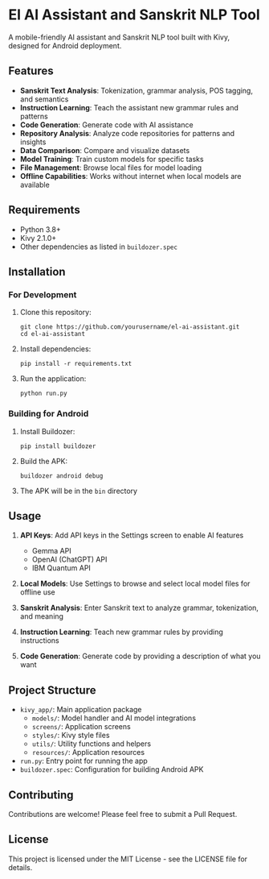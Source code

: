 # El AI Assistant and Sanskrit NLP Tool

A mobile-friendly AI assistant and Sanskrit NLP tool built with Kivy, designed for Android deployment.

## Features

- **Sanskrit Text Analysis**: Tokenization, grammar analysis, POS tagging, and semantics
- **Instruction Learning**: Teach the assistant new grammar rules and patterns
- **Code Generation**: Generate code with AI assistance
- **Repository Analysis**: Analyze code repositories for patterns and insights
- **Data Comparison**: Compare and visualize datasets
- **Model Training**: Train custom models for specific tasks
- **File Management**: Browse local files for model loading
- **Offline Capabilities**: Works without internet when local models are available

## Requirements

- Python 3.8+
- Kivy 2.1.0+
- Other dependencies as listed in `buildozer.spec`

## Installation

### For Development

1. Clone this repository:
   ```
   git clone https://github.com/yourusername/el-ai-assistant.git
   cd el-ai-assistant
   ```

2. Install dependencies:
   ```
   pip install -r requirements.txt
   ```

3. Run the application:
   ```
   python run.py
   ```

### Building for Android

1. Install Buildozer:
   ```
   pip install buildozer
   ```

2. Build the APK:
   ```
   buildozer android debug
   ```

3. The APK will be in the `bin` directory

## Usage

1. **API Keys**: Add API keys in the Settings screen to enable AI features
   - Gemma API
   - OpenAI (ChatGPT) API
   - IBM Quantum API

2. **Local Models**: Use Settings to browse and select local model files for offline use

3. **Sanskrit Analysis**: Enter Sanskrit text to analyze grammar, tokenization, and meaning

4. **Instruction Learning**: Teach new grammar rules by providing instructions

5. **Code Generation**: Generate code by providing a description of what you want

## Project Structure

- `kivy_app/`: Main application package
  - `models/`: Model handler and AI model integrations
  - `screens/`: Application screens
  - `styles/`: Kivy style files
  - `utils/`: Utility functions and helpers
  - `resources/`: Application resources
- `run.py`: Entry point for running the app
- `buildozer.spec`: Configuration for building Android APK

## Contributing

Contributions are welcome! Please feel free to submit a Pull Request.

## License

This project is licensed under the MIT License - see the LICENSE file for details.